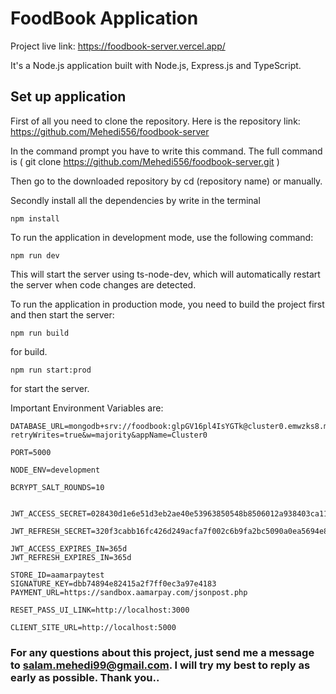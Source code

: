 # FoodBook Application

Project live link:
https://foodbook-server.vercel.app/

It's a Node.js application built with Node.js, Express.js and TypeScript.


## Set up application

First of all you need to clone the repository. Here is the repository link:
https://github.com/Mehedi556/foodbook-server

In the command prompt you have to write this command. The full command is ( git clone https://github.com/Mehedi556/foodbook-server.git )

Then go to the downloaded repository by cd (repository name) or manually.

Secondly install all the dependencies by write in the terminal

    npm install 




To run the application in development mode, use the following command: 

    npm run dev




This will start the server using ts-node-dev, which will automatically restart the server when code changes are detected.

To run the application in production mode, you need to build the project first and then start the server: 

    npm run build 

for build.


    npm run start:prod 


for start the server.



Important Environment Variables are:

    DATABASE_URL=mongodb+srv://foodbook:glpGV16pl4IsYGTk@cluster0.emwzks8.mongodb.net/FoodBook?retryWrites=true&w=majority&appName=Cluster0

    PORT=5000

    NODE_ENV=development

    BCRYPT_SALT_ROUNDS=10


    JWT_ACCESS_SECRET=028430d1e6e51d3eb2ae40e53963850548b8506012a938403ca113de85d594b4

    JWT_REFRESH_SECRET=320f3cabb16fc426d249acfa7f002c6b9fa2bc5090a0ea5694e8f58413f179d8e85ba3f488a6c252840ef1b94a181e808be467b290e08cfe00a85a52734767b5

    JWT_ACCESS_EXPIRES_IN=365d
    JWT_REFRESH_EXPIRES_IN=365d

    STORE_ID=aamarpaytest
    SIGNATURE_KEY=dbb74894e82415a2f7ff0ec3a97e4183
    PAYMENT_URL=https://sandbox.aamarpay.com/jsonpost.php

    RESET_PASS_UI_LINK=http://localhost:3000

    CLIENT_SITE_URL=http://localhost:5000


### For any questions about this project, just send me a message to salam.mehedi99@gmail.com. I will try my best to reply as early as possible. Thank you..
